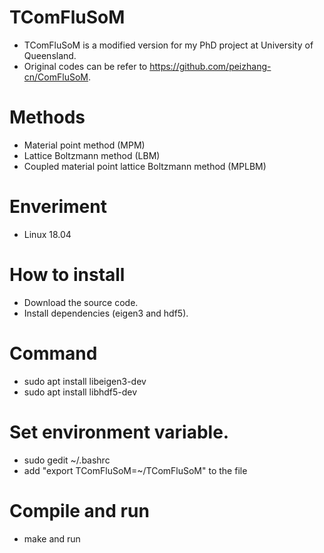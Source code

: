 # TComFluSoM
- TComFluSoM is a modified version for my PhD project at University of Queensland. 
- Original codes can be refer to https://github.com/peizhang-cn/ComFluSoM.

# Methods
- Material point method (MPM)
- Lattice Boltzmann method (LBM)
- Coupled material point lattice Boltzmann method (MPLBM)

# Enveriment
- Linux 18.04

# How to install
- Download the source code.
- Install dependencies (eigen3 and hdf5).

# Command
- sudo apt install libeigen3-dev
- sudo apt install libhdf5-dev

# Set environment variable.

- sudo gedit ~/.bashrc
- add "export TComFluSoM=~/TComFluSoM" to the file

# Compile and run
- make and run
